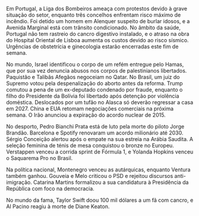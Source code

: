 Em Portugal, a Liga dos Bombeiros ameaça com protestos devido à grave situação do setor, enquanto três concelhos enfrentam risco máximo de incêndio. Foi detido um homem em Alenquer suspeito de burlar idosos, e a Avenida Marginal está com trânsito condicionado. No âmbito da saúde, Portugal não tem rastreio do cancro digestivo instalado, e o atraso na obra do Hospital Oriental de Lisboa aumenta os custos devido ao risco sísmico. Urgências de obstetrícia e ginecologia estarão encerradas este fim de semana.

No mundo, Israel identificou o corpo de um refém entregue pelo Hamas, que por sua vez denuncia abusos nos corpos de palestinianos libertados. Paquistão e Talibãs Afegãos negoceiam no Qatar. No Brasil, um juiz do Supremo votou pela despenalização do aborto antes da reforma. Trump comutou a pena de um ex-deputado condenado por fraude, enquanto o filho do Presidente da Bolívia foi libertado após detenção por violência doméstica. Deslocados por um tufão no Alasca só deverão regressar a casa em 2027. China e EUA retomam negociações comerciais na próxima semana. O Irão anunciou  a expiração do acordo nuclear de 2015.

No desporto, Pedro Bianchi Prata está de luto pela morte do piloto Jorge Brandão. Barcelona e Spotify renovaram um acordo milionário até 2030. Sérgio Conceição alertou após o empate na sua estreia na Arábia Saudita. A seleção feminina de ténis de mesa conquistou o bronze no Europeu. Verstappen venceu a corrida sprint de Fórmula 1, e Yolanda Hopkins venceu o Saquarema Pro no Brasil.

Na política nacional, Montenegro venceu as autárquicas, enquanto Ventura também ganhou. Gouveia e Melo criticou o PSD e rejeitou discursos anti-imigração. Catarina Martins formalizou a sua candidatura à Presidência da República com foco na democracia.

No mundo da fama, Taylor Swift doou 100 mil dólares a um fã com cancro, e Al Pacino reagiu à morte de Diane Keaton.
